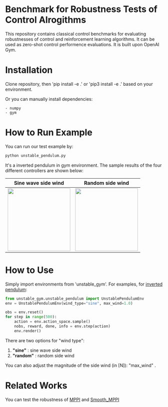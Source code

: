 # Benchmark for Robustness Tests of Control Alrogithms

This repository contains classical control benchmarks for evaluating robustnesses of control and reinforcement learning algorithms. It can be used as zero-shot control performence evaluations. It is built upon OpenAI Gym.

# Installation

Clone repository, then 'pip install -e .' or 'pip3 install -e .' based on your environment.

Or you can manually install dependencies:

    - numpy
    - gym

# How to Run Example

You can run our test example by:

```bash
python unstable_pendulum.py
```

It's a inverted pendulum in gym environment. The sample results of the four different controllers are shown below:

|                                                              Sine wave side wind                                                               |                                                                Random side wind                                                                |
| :--------------------------------------------------------------------------------------------------------------------------------------------: | :--------------------------------------------------------------------------------------------------------------------------------------------: |
| <img src="https://user-images.githubusercontent.com/40379815/143234809-686f1395-2bac-4d33-a5c8-910c6c9bf9aa.gif" width="200px" height="200px"> | <img src="https://user-images.githubusercontent.com/40379815/143234945-3585a0bf-eb56-4c94-9a54-72bab8169c79.gif" width="200px" height="200px"> |

# How to Use

Simply import environments from 'unstable_gym'. For examples, for [inverted pendulum](https://github.com/ktk1501/unstable_gym/blob/master/unstable_pendulum.py):

```python
from unstable_gym.unstable_pendulum import UnstablePendulumEnv
env = UnstablePendulumEnv(wind_type="sine", max_wind=1.0)

obs = env.reset()
for step in range(500):
    action = env.action_space.sample()
    nobs, reward, done, info = env.step(action)
    env.render()
```

There are two options for "wind type":

1.  **"sine"** : sine wave side wind
2.  **"random"** : random side wind

You can also adjust the magnitude of the side wind (in [N]): "max_wind" .

# Related Works

You can test the robustness of [MPPI](https://github.com/UM-ARM-Lab/pytorch_mppi) and [Smooth_MPPI](https://github.com/ktk1501/smooth-mppi-pytorch)
